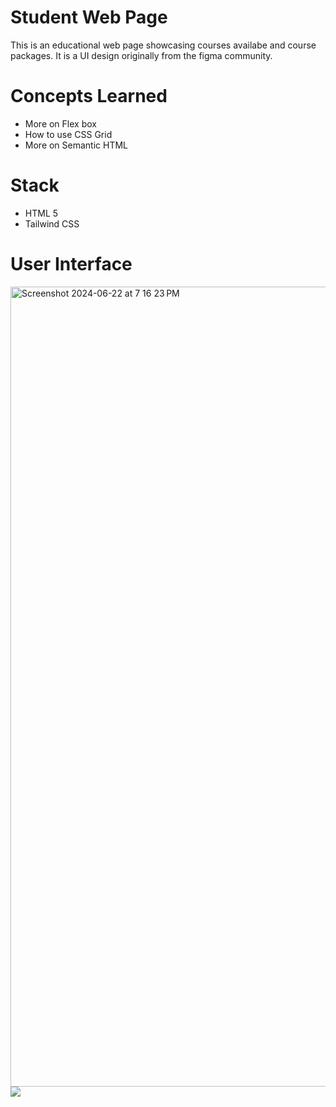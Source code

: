 <h1>Student Web Page</h1>
<p>This is an educational web page showcasing courses availabe and course packages. It is a UI design originally from the figma community.</p>

<h1>Concepts Learned</h1>
<ul>
  <li>More on Flex box</li>
  <li>How to use CSS Grid</li>
  <li>More on Semantic HTML</li>
</ul>

<h1>Stack</h1>
<ul>
  <li>HTML 5</li>
  <li>Tailwind CSS</li>
</ul>

<h1>User Interface</h1>
<img width="1280" alt="Screenshot 2024-06-22 at 7 16 23 PM" src="https://github.com/Catherine-Awuletey/Student-website/assets/87996502/87f8905a-78cb-47ed-934d-0a52505191a7">
<img src = "/Desktop/SWB/vid" />
